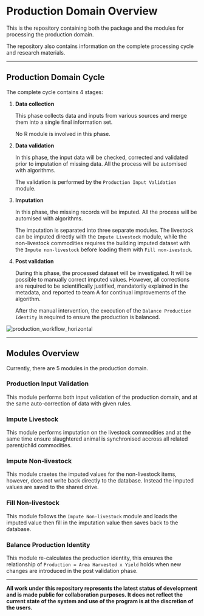 # Production Domain Overview

This is the repository containing both the package and the modules for
processing the production domain.

The repository also contains information on the complete processing cycle and
research materials.

---

## Production Domain Cycle

The complete cycle contains 4 stages:

1. **Data collection**

   This phase collects data and inputs from various sources and merge them into
   a single final information set.

   No R module is involved in this phase.

2. **Data validation**

   In this phase, the input data will be checked, corrected and validated prior
   to imputation of missing data. All the process will be automised with
   algorithms.

   The validation is performed by the `Production Input Validation` module.

3. **Imputation**

   In this phase, the missing records will be imputed. All the process will be
   automised with algorithms.

   The imputation is separated into three separate modules. The livestock can be
   imputed directly with the `Impute Livestock` module, while the non-livestock
   commodities requires the building imputed dataset with the `Impute
   non-livestock` before loading them with `Fill non-ivestock`.

4. **Post validation**

   During this phase, the processed dataset will be investigated. It will be
   possible to manually correct imputed values. However, all corrections are
   required to be scientifically justified, mandatorily explained in the
   metadata, and reported to team A for continual improvements of the algorithm.

   After the manual intervention, the execution of the `Balance Production
   Identity` is required to ensure the production is balanced.


![production_workflow_horizontal](https://cloud.githubusercontent.com/assets/1054320/15774133/10547148-297b-11e6-8662-f70894ed59ea.jpg)

---

## Modules Overview

Currently, there are 5 modules in the production domain.

### Production Input Validation

This module performs both input validation of the production domain, and at the
same auto-correction of data with given rules.

### Impute Livestock

This module performs imputation on the livestock commodities and at the same
time ensure slaughtered animal is synchronised accross all related parent/child
commodities.

### Impute Non-livestock

This module craetes the imputed values for the non-livestock items, however,
does not write back directly to the database. Instead the imputed values are
saved to the shared drive.

### Fill Non-livestock

This module follows the `Impute Non-livestock` module and loads the imputed
value then fill in the imputation value then saves back to the database.

### Balance Production Identity

This module re-calculates the production identity, this ensures the relationship
of `Production = Area Harvested x Yield` holds when new changes are introduced
in the post validation phase.

---

**All work under this repository represents the latest status of development and
   is made public for collaboration purposes. It does not reflect the current
   state of the system and use of the program is at the discretion of the
   users.**
